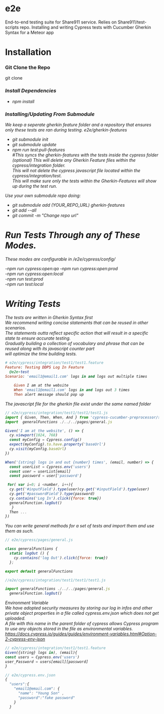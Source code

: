 # e2e

End-to-end testing suite for Share911 service. Relies on Share911/test-scripts repo. 
Installing and writing Cypress tests with Cucumber Gherkin Syntax for a Meteor app

# Installation
### Git Clone the Repo 
git clone <address>
### Install Dependencies
- npm install 
### Installing/Updating From Submodule
We keep a seperate gherkin feature folder and a repository that ensures only these tests are ran during testing.
e2e/gherkin-features

- git submodule init
- git submodule update
- npm run test:pull-features   
 #This syncs the gherkin-features with the tests inside the cypress folder (optional)
This will delete any Gherkin Feature files within the cypress/integration folder.  
This will not delete the cypress javascript file located within the cypress/integration/test.  
This will make sure only the tests within the Gherkin-Features will show up during the test run.  


Use your own submodule repo doing:
- git submodule add (YOUR_REPO_URL) gherkin-features
- git add --all
- git commit -m "Change repo url"

# Run Tests Through any of These Modes.

These modes are configurable in /e2e/cypress/config/

-npm run cypress:open:qa
-npm run cypress:open:prod  
-npm run cypress:open:local  
-npm run test:prod  
-npm run test:local  

# Writing Tests

The tests are written in Gherkin Syntax first   
We recommend writing concise statements that can be reused in other scenarios.  
The statements outta reflect specific action that will result in a specific state to ensure accurate testing.  
Gradually building a collection of vocabulary and phrase that can be reused along with its javascript counter part  
will optimize the time building tests. 

```ruby
# e2e/cypress/integration/test1/test1.feature
Feature: Testing DDPS Log In Feature
  @e2e-test
Scenario: 'email1@email1.com' logs in and logs out multiple times   
    
    Given I am at the website
    When 'email1@email1.com' logs in and logs out 3 times 
    Then alert message should pop up
```
The javascript file for the gherkin file exist under the same named folder 

```javascript
// e2e/cypress/integration/test1/test1/test1.js
import { Given, Then, When, And } from 'cypress-cucumber-preprocessor/steps'
import  generalFunctions ./../../pages/general.js

Given('I am at the website', () => {
  cy.viewport(1024, 768)
  const myConfig = Cypress.config()
  expect(myConfig).to.have.property('baseUrl')
  cy.visit(myConfig.baseUrl)
})

When('{string} logs in and out {number} times', (email, number) => {
  const userList = Cypress.env('users')
  const user = userList[email]
  const password = user['password']

 for( var i=0; i <number, i++){
  cy.get('#inputField').type(user)cy.get('#inputField').type(user)
  cy.get('#passwordField').type(password)
  cy.contains('Log In').click({force: true})
  generalFunction.logOut()
   }
  Then ...
})
```

You can write general methods for a set of tests and import them and use them as such.

```javascript
// e2e/cypress/pages/general.js

class generalFunctions {
  static logOut () {
    cy.contains('log Out').click({force: true})
  };

export default generalFunctions

//e2e/cypress/integration/test1/test1/test1.js

import generalFunctions ./../../pages/general.js
  generalFunction.logOut()
``` 
Environment Variable  
We have adopted security measures by storing our log in infos and other private object properties in a file called cypress.env.json which does not get uploaded.  
A file with this name in the parent folder of cypress allows Cypress program to use any objects stored in the file as environmental variables.  
https://docs.cypress.io/guides/guides/environment-variables.html#Option-2-cypress-env-json  

```javascript
// e2e/cypress/integration/test1/test1.feature
Given({string} logs in), (email){
const users = Cypress.env('users')
user_Password = users[email][password]
}
```
```javascript
// e2e/cypress.env.json
{
  "users":{
    "email1@email.com": {
      "name": "Young Son" ,
      "password":"fake password"
    }
  }
```